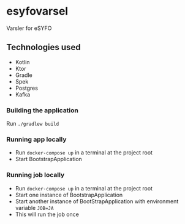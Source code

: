 # esyfovarsel
Varsler for eSYFO

## Technologies used
* Kotlin
* Ktor
* Gradle
* Spek
* Postgres
* Kafka

### Building the application
Run `./gradlew build`

### Running app locally

- Run `docker-compose up` in a terminal at the project root
- Start BootstrapApplication

### Running job locally

- Run `docker-compose up` in a terminal at the project root
- Start one instance of BootstrapApplication
- Start another instance of BootStrapApplication with environment variable `JOB=JA`
- This will run the job once
